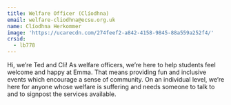 ```yaml
---
title: Welfare Officer (Clíodhna)
email: welfare-cliodhna@ecsu.org.uk
name: Clíodhna Herkommer
image: 'https://ucarecdn.com/274feef2-a842-4158-9845-88a559a252f4/'
crsid:
  - lb778
---
```

Hi, we’re Ted and Cli! As welfare officers, we’re here to help students feel welcome and happy at Emma. That means providing fun and inclusive events which encourage a sense of community. On an individual level, we’re here for anyone whose welfare is suffering and needs someone to talk to and to signpost the services available.
